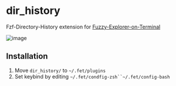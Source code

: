 # dir_history
Fzf-Directory-History extension for [Fuzzy-Explorer-on-Terminal](https://github.com/Fuzzy-Explorer/Fuzzy-Explorer-on-Terminal)

![image](https://user-images.githubusercontent.com/55144709/102036998-7abf9080-3e07-11eb-991f-19e670e993e4.png)

## Installation
1. Move `dir_history/` to `~/.fet/plugins`
1. Set keybind by editing `~/.fet/condfig-zsh``~/.fet/config-bash`
